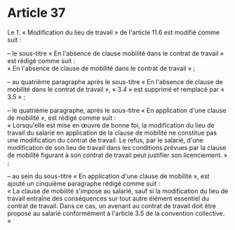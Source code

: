 # Article 37

Le 1. « Modification du lieu de travail » de l'article 11.6 est modifié comme suit : 

– le sous-titre « En l'absence de clause mobilité dans le contrat de travail » est rédigé comme suit :   
« En l'absence de clause de mobilité dans le contrat de travail » ; 

– au quatrième paragraphe après le sous-titre « En l'absence de clause de mobilité dans le contrat de travail », « 3.4 » est supprimé et remplacé par « 3.5 » ; 

– le quatrième paragraphe, après le sous-titre « En application d'une clause de mobilité », est rédigé comme suit :   
« Lorsqu'elle est mise en œuvre de bonne foi, la modification du lieu de travail du salarié en application de la clause de mobilité ne constitue pas une modification du contrat de travail. Le refus, par le salarié, d'une modification de son lieu de travail dans les conditions prévues par la clause de mobilité figurant à son contrat de travail peut justifier son licenciement. » ; 

– au sein du sous-titre « En application d'une clause de mobilité », est ajouté un cinquième paragraphe rédigé comme suit :   
« La clause de mobilité s'impose au salarié, sauf si la modification du lieu de travail entraîne des conséquences sur tout autre élément essentiel du contrat de travail. Dans ce cas, un avenant au contrat de travail doit être proposé au salarié conformément à l'article 3.5 de la convention collective. »

